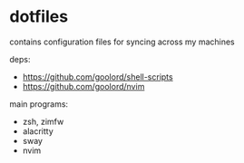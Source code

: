 # dotfiles
contains configuration files for syncing across my machines

deps:
- https://github.com/goolord/shell-scripts
- https://github.com/goolord/nvim

main programs:
  - zsh, zimfw
  - alacritty
  - sway
  - nvim
